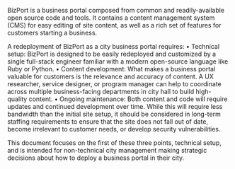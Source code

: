BizPort is a business portal composed from common and readily-available open source code and tools. It contains a content management system (CMS) for easy editing of site content, as well as a rich set of features for customers starting a business. 

A redeployment of BizPort as a city business portal requires:
• Technical setup: BizPort is designed to be easily redeployed and customized by a single full-stack engineer familiar with a modern open-source language like Ruby or Python.
• Content development: What makes a business portal valuable for customers is the relevance and accuracy of content. A UX researcher, service designer, or program manager can help to coordinate across multiple business-facing departments in city hall to build high-quality content.
• Ongoing maintenance: Both content and code will require updates and continued development over time. While this will require less bandwidth than the initial site setup, it should be considered in long-term staffing requirements to ensure that the site does not fall out of date, become irrelevant to customer needs, or develop security vulnerabilities.

This document focuses on the first of these three points, technical setup, and is intended for non-technical city management making strategic decisions about how to deploy a business portal in their city.

